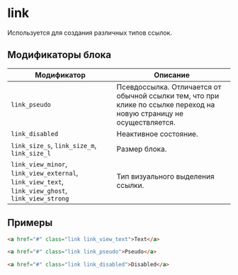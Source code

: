 # link

Используется для создания различных типов ссылок.

## Модификаторы блока

| Модификатор | Описание |
|-------------|----------|
| `link_pseudo` | Псевдоссылка. Отличается от обычной ссылки тем, что при клике по ссылке переход на новую страницу не осуществляется. |
| `link_disabled` | Неактивное состояние. |
| `link_size_s`, `link_size_m`, `link_size_l` | Размер блока. |
| `link_view_minor`, `link_view_external`, `link_view_text`, `link_view_ghost`, `link_view_strong` | Тип визуального выделения ссылки. |


## Примеры

```html
<a href="#" class="link link_view_text">Text</a>

<a href="#" class="link link_pseudo">Pseudo</a>

<a href="#" class="link link_disabled">Disabled</a>
```
